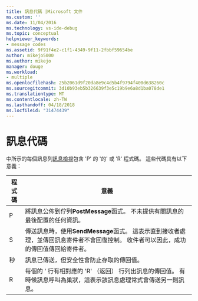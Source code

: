 ```yaml
---
title: 訊息代碼 |Microsoft 文件
ms.custom: ''
ms.date: 11/04/2016
ms.technology: vs-ide-debug
ms.topic: conceptual
helpviewer_keywords:
- message codes
ms.assetid: 9f91f4e2-c1f1-4349-9f11-2fbbf59654be
author: mikejo5000
ms.author: mikejo
manager: douge
ms.workload:
- multiple
ms.openlocfilehash: 25b2061d9f20da8e9c4d5b4f9794f400d638260c
ms.sourcegitcommit: 3d10b93eb5b326639f3e5c19b9e6a8d1ba078de1
ms.translationtype: MT
ms.contentlocale: zh-TW
ms.lasthandoff: 04/18/2018
ms.locfileid: "31474439"
---
```

# <a name="message-codes"></a>訊息代碼
中所示的每個訊息列[訊息檢視](../debugger/messages-view.md)包含 'P' 的 '的' 或 'R' 程式碼。 這些代碼具有以下意義：  
  
|程式碼|意義|  
|----------|-------------|  
|P|將訊息公佈到佇列**PostMessage**函式。 不未提供有關訊息的最後配置的任何資訊。|  
|S|傳送訊息時，使用**SendMessage**函式。 這表示直到接收者處理，並傳回訊息寄件者不會回復控制。 收件者可以因此，成功的傳回值傳回給寄件者。|  
|秒|訊息已傳送，但安全性會防止存取的傳回值。|  
|R|每個的 ' 行有相對應的 'R' （返回） 行列出訊息的傳回值。 有時候訊息呼叫為巢狀，這表示該訊息處理常式會傳送另一則訊息。|